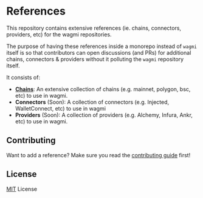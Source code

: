 # References

This repository contains extensive references (ie. chains, connectors, providers, etc) for the wagmi repositories.

The purpose of having these references inside a monorepo instead of `wagmi` itself is so that contributors can open discussions (and PRs) for additional chains, connectors & providers without it polluting the `wagmi` repository itself.

It consists of:

- **[Chains](/packages/chains/)**: An extensive collection of chains (e.g. mainnet, polygon, bsc, etc) to use in wagmi.
- **Connectors** (Soon): A collection of connectors (e.g. Injected, WalletConnect, etc) to use in wagmi
- **Providers** (Soon): A collection of providers (e.g. Alchemy, Infura, Ankr, etc) to use in wagmi.

## Contributing

Want to add a reference? Make sure you read the [contributing guide](.github/CONTRIBUTING.md) first!

## License

[MIT](/LICENSE) License
